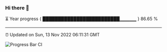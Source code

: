 ### Hi there 👋

⏳ Year progress { █████████████████████████▁▁▁▁▁ } 86.65 %

---

⏰ Updated on Sun, 13 Nov 2022 06:11:31 GMT

![Progress Bar CI](https://github.com/Shyam-Makwana/GitHub-Actions-Demo/workflows/Progress%20Bar%20CI/badge.svg)
